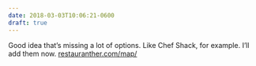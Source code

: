 ```yaml
---
date: 2018-03-03T10:06:21-0600
draft: true
---
```




Good idea that’s missing a lot of options. Like Chef Shack, for example. I’ll add them now. [restauranther.com/map/](https://restauranther.com/map/)



